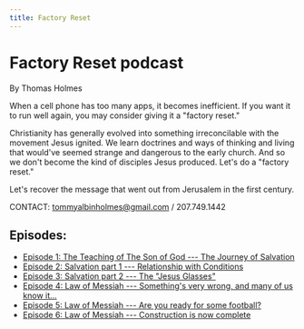 ```yaml
---
title: Factory Reset
---
```


# Factory Reset podcast

By Thomas Holmes

When a cell phone has too many apps, it becomes inefficient. If you want it to run well again, you may consider giving it a "factory reset."

Christianity has generally evolved into something irreconcilable with the movement Jesus ignited. We learn doctrines and ways of thinking and living that would've seemed strange and dangerous to the early church. And so we don't become the kind of disciples Jesus produced. Let's do a "factory reset."

Let's recover the message that went out from Jerusalem in the first century.

CONTACT: tommyalbinholmes@gmail.com / 207.749.1442

## Episodes:

* [Episode 1: The Teaching of The Son of God --- The Journey of Salvation](episode_1.html)
* [Episode 2: Salvation part 1 --- Relationship with Conditions](episode_2.html)
* [Episode 3: Salvation part 2 --- The "Jesus Glasses"](episode_3.html)
* [Episode 4: Law of Messiah --- Something's very wrong, and many of us know it...](episode_4.html)
* [Episode 5: Law of Messiah --- Are you ready for some football?](episode_5.html)
* [Episode 6: Law of Messiah --- Construction is now complete](episode_6.html)
